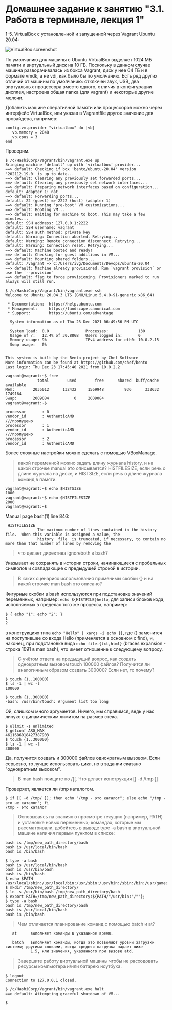 # Домашнее задание к занятию "3.1. Работа в терминале, лекция 1"

1-5. VirtualBox с установленной и запущенной через Vagrant Ubuntu 20.04:

![VirtualBox screenshot](./img/virtualbox.png)

По умолчанию для машины с Ubuntu VirtualBox выделяет 1024 МБ памяти и виртуальный диск на 10 ГБ. Поскольку в данном случае машина разворачивалась из бокса Vagrant, диск у нее 64 ГБ и в формате vmdk, а не vdi, как было бы по умолчанию. Есть ряд других отличий от машины по умолчанию: отключен звук, USB, два виртуальных процессора вместо одного, отличия в конфигурации дисплея, настроена общая папка (для vagrant) и некоторые другие мелочи.

Добавить машине оперативной памяти или процессоров можно через интерфейс VirtualBox, или указав в Vagrantfile другое значение для провайдера, например:

    config.vm.provider "virtualbox" do |vb|
       vb.memory = 2048
       vb.cpus = 3
    end

Проверим.

``` shell
$ /c/HashiCorp/Vagrant/bin/vagrant.exe up
Bringing machine 'default' up with 'virtualbox' provider...
==> default: Checking if box 'bento/ubuntu-20.04' version '202112.19.0' is up to date...
==> default: Clearing any previously set forwarded ports...
==> default: Clearing any previously set network interfaces...
==> default: Preparing network interfaces based on configuration...
default: Adapter 1: nat
==> default: Forwarding ports...
default: 22 (guest) => 2222 (host) (adapter 1)
==> default: Running 'pre-boot' VM customizations...
==> default: Booting VM...
==> default: Waiting for machine to boot. This may take a few minutes...
default: SSH address: 127.0.0.1:2222
default: SSH username: vagrant
default: SSH auth method: private key
default: Warning: Connection aborted. Retrying...
default: Warning: Remote connection disconnect. Retrying...
default: Warning: Connection reset. Retrying...
==> default: Machine booted and ready!
==> default: Checking for guest additions in VM...
==> default: Mounting shared folders...
default: /vagrant => C:/Users/ivg/Documents/Devops/ubuntu-20.04
==> default: Machine already provisioned. Run `vagrant provision` or use the `--provision`
==> default: flag to force provisioning. Provisioners marked to run always will still run.

$ /c/HashiCorp/Vagrant/bin/vagrant.exe ssh
Welcome to Ubuntu 20.04.3 LTS (GNU/Linux 5.4.0-91-generic x86_64)

 * Documentation:  https://help.ubuntu.com
 * Management:     https://landscape.canonical.com
 * Support:        https://ubuntu.com/advantage

  System information as of Thu 23 Dec 2021 06:49:56 PM UTC

  System load:  0.0                Processes:             130
  Usage of /:   12.4% of 30.88GB   Users logged in:       0
  Memory usage: 9%                 IPv4 address for eth0: 10.0.2.15
  Swap usage:   0%


This system is built by the Bento project by Chef Software
More information can be found at https://github.com/chef/bento
Last login: Thu Dec 23 17:45:40 2021 from 10.0.2.2

vagrant@vagrant:~$ free
              total        used        free      shared  buff/cache   available
Mem:        2035012      132432     1569948         936      332632     1749164
Swap:       2009084           0     2009084
vagrant@vagrant:~$

processor       : 0
vendor_id       : AuthenticAMD
///пропущено
processor       : 1
vendor_id       : AuthenticAMD
///пропущено
processor       : 2
vendor_id       : AuthenticAMD

```

Более сложные настройки можно сделать с помощью VBoxManage.

> какой переменной можно задать длину журнала history, и на какой строчке manual это описывается?
HISTFILESIZE, если речь о длине журнала на диске, и HISTSIZE, если речь о длине журнала команд в памяти.

```
vagrant@vagrant:~$ echo $HISTSIZE
1000
vagrant@vagrant:~$ echo $HISTFILESIZE
2000
vagrant@vagrant:~$
```

Manual page bash(1) line 846:
```
 HISTFILESIZE
              The maximum number of lines contained in the history file.  When this variable is assigned a value, the
              history  file  is truncated, if necessary, to contain no more than that number of lines by removing the
```

> что делает директива ignoreboth в bash?

Указывает не сохранять в истории строки, начинающиеся с пробельных символов и совпадающие с предыдущей строкой в истории.

> В каких сценариях использования применимы скобки {} и на какой строчке man bash это описано?

Фигурные скобки в bash используются при подстановке значений переменных, например: ``echo ${HISTFILE}hello``, для записи блоков кода, исполняемых в пределах того же процесса, например:
    
	$ { echo "1"; echo "2"; }
    1
    2

в конструкциях типа `echo "Hello" | xargs -i echo {}`, где {} заменится на поступившее со входа Hello (применяется в основном с find), и, наконец, при подстановке вида `echo file.{txt,html}` (braces expansion - строка 1091 в man bash), что имеет отношение к следующему вопросу.

> С учётом ответа на предыдущий вопрос, как создать однократным вызовом touch 100000 файлов? Получится ли аналогичным образом создать 300000? Если нет, то почему?

    $ touch {1..100000}
    $ ls -1 | wc -l
    100000

    $ touch {1..300000}
    -bash: /usr/bin/touch: Argument list too long
    
Ой, слишком много аргументов. Ничего, мы справимся, ведь у нас линукс с динамическим лимитом на размер стека.

    $ ulimit -s unlimited
	$ getconf ARG_MAX
    4611686018427387903
	$ touch {1..300000}
    $ ls -1 | wc -l
    300000	

Да, получится создать и 300000 файлов однократным вызовом. Если серьезно, то лучше использовать цикл, но в задании сказано "однократным вызовом".

> В man bash поищите по /\[\[. Что делает конструкция [[ -d /tmp ]]

Проверяет, является ли /tmp каталогом.

    $ if [[ -d /tmp/ ]]; then echo "/tmp - это каталог"; else echo "/tmp - это не каталог"; fi
    /tmp - это каталог

> Основываясь на знаниях о просмотре текущих (например, PATH) и установке новых переменных; командах, которые мы рассматривали, добейтесь в выводе type -a bash в виртуальной машине наличия первым пунктом в списке:
    
	bash is /tmp/new_path_directory/bash
    bash is /usr/local/bin/bash
    bash is /bin/bash
	
```shell	
$ type -a bash
bash is /usr/local/bin/bash
bash is /usr/bin/bash
bash is /bin/bash
$ echo $PATH
/usr/local/sbin:/usr/local/bin:/usr/sbin:/usr/bin:/sbin:/bin:/usr/games:/usr/local/games:/snap/bin
$ mkdir /tmp/new_path_directory/
$ ln -s /usr/bin/bash /tmp/new_path_directory/bash
$ export PATH=/tmp/new_path_directory:${PATH/"/usr/bin:"/""};
$ type -a bash
bash is /tmp/new_path_directory/bash
bash is /usr/local/bin/bash
bash is /bin/bash
```
> Чем отличается планирование команд с помощью batch и at?
 
       at      выполняет команды в указанное время.

       batch   выполняет команды, когда это позволяют уровни загрузки системы; другими словами, когда средняя нагрузка падает ниже
               1.5, или значения, указанного при вызове atd.

> Завершите работу виртуальной машины чтобы не расходовать ресурсы компьютера и/или батарею ноутбука.

```
$ logout
Connection to 127.0.0.1 closed.

$ /c/HashiCorp/Vagrant/bin/vagrant.exe halt
==> default: Attempting graceful shutdown of VM...

$
```